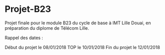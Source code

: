 # Projet-B23

Projet finale pour le module B23 du cycle de base 
à IMT Lille Douai, en préparation du diplome de Télécom Lille.

Rappel des dates :

Début du projet le 08/01/2018
TOP le 10/01/2018
Fin du projet le 12/01/2018
